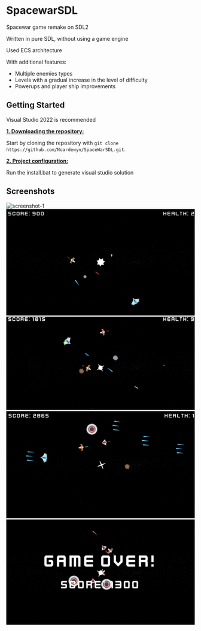 # SpacewarSDL
Spacewar  game remake on SDL2

Written in pure SDL, without using a game engine
 
Used EСS architecture


With additional features:
* Multiple enemies types
* Levels with a gradual increase in the level of difficulty
* Powerups and player ship improvements
 
## Getting Started
Visual Studio 2022 is recommended

<ins>**1. Downloading the repository:**</ins>

Start by cloning the repository with `git clone https://github.com/Noardewyn/SpaceWarSDL.git`.

<ins>**2. Project configuration:**</ins>
   
Run the install.bat to generate visual studio solution

## Screenshots
![screenshot-1](img/1.png)
![screenshot-3](img/3.png)
![screenshot-4](img/4.png)
![screenshot-5](img/5.png)
![screenshot-2](img/2.png)
